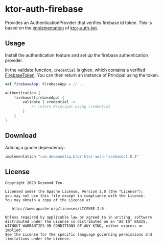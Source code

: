 # ktor-auth-firebase

Provides an AuthenticationProvider that verifies firebase id token. This is based on the [implementation](https://github.com/ktorio/ktor/blob/master/ktor-features/ktor-auth-jwt/jvm/src/io/ktor/auth/jwt/JWTAuth.kt) of [ktor-auth-jwt](https://ktor.io/servers/features/authentication/jwt.html).

## Usage

Install the authentication feature and set up the firebase authentication provider.

In the validate function, `credential` is given, which contains a verified [FirebaseToken](https://firebase.google.com/docs/auth/admin/verify-id-tokens). You can then return an instance of Principal using the token.

``` kotlin
val firebaseApp: FirebaseApp = // ...

authentication {
    firebase(firebaseApp) {
        validate { credential ->
            // return Principal using credential
        }
    }
}
```

## Download

Adding a gradle dependency: 
``` groovy
implementation "com.desmondtzq.ktor:ktor-auth-firebase:1.0.1"
```

## License
```
Copyright 2020 Desmond Teo.

Licensed under the Apache License, Version 2.0 (the "License");
you may not use this file except in compliance with the License.
You may obtain a copy of the License at

   http://www.apache.org/licenses/LICENSE-2.0

Unless required by applicable law or agreed to in writing, software
distributed under the License is distributed on an "AS IS" BASIS,
WITHOUT WARRANTIES OR CONDITIONS OF ANY KIND, either express or implied.
See the License for the specific language governing permissions and
limitations under the License.
```
